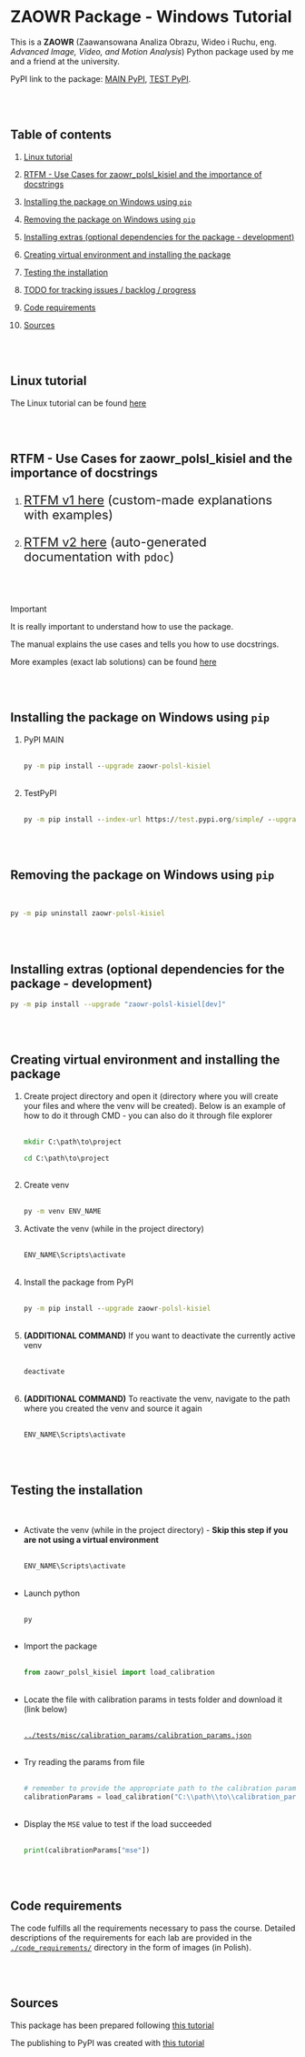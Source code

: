 # ZAOWR Package - Windows Tutorial

This is a **ZAOWR** (Zaawansowana Analiza Obrazu, Wideo i Ruchu, eng. _Advanced Image, Video, and Motion Analysis_) Python package used by me and a friend at the university.

PyPI link to the package: [MAIN PyPI](https://pypi.org/project/zaowr-polsl-kisiel/), [TEST PyPI](https://test.pypi.org/project/zaowr-polsl-kisiel/).

<br/>
<br/>

## Table of contents

1. [Linux tutorial](../README.md)

2. [RTFM - Use Cases for zaowr_polsl_kisiel and the importance of docstrings](#rtfm---use-cases-for-zaowr_polsl_kisiel-and-the-importance-of-docstrings)

3. [Installing the package on Windows using `pip`](#installing-the-package-on-windows-using-pip)

4. [Removing the package on Windows using `pip`](#removing-the-package-on-windows-using-pip)

5. [Installing extras (optional dependencies for the package - development)](#installing-extras-optional-dependencies-for-the-package---development)

6. [Creating virtual environment and installing the package](#creating-virtual-environment-and-installing-the-package)

7. [Testing the installation](#testing-the-installation)

8. [TODO for tracking issues / backlog / progress](./TODO.md)

9. [Code requirements](#code-requirements)

10. [Sources](#sources)

<br/>
<br/>

## Linux tutorial

The Linux tutorial can be found [here](../README.md)

<br/>
<br/>

## RTFM - Use Cases for zaowr_polsl_kisiel and the importance of docstrings

<ol>
<li>
<div style="font-size: 22px">

[RTFM v1 here](./USAGE.md) (custom-made explanations with examples)

</div>
</li>
<li>
<div style="font-size: 22px">

[RTFM v2 here](https://revalew.github.io/zaowr-py-package) (auto-generated documentation with `pdoc`)

</div>
</li>
</ol>
<br/>

<br/>

> [!IMPORTANT]
> It is really important to understand how to use the package.
>
> The manual explains the use cases and tells you how to use docstrings.
>
> More examples (exact lab solutions) can be found [here](../tests/lab_exercise_solutions/)

<br/>
<br/>

## Installing the package on Windows using `pip`

<ol>

<li> PyPI MAIN

<br/>
<br/>

```cmd
py -m pip install --upgrade zaowr-polsl-kisiel
```

</li>
<br/>
<li> TestPyPI

<br/>
<br/>
 
```cmd
py -m pip install --index-url https://test.pypi.org/simple/ --upgrade zaowr-polsl-kisiel
```

</li>

</ol>

<br/>
<br/>

## Removing the package on Windows using `pip`

<br/>

```cmd
py -m pip uninstall zaowr-polsl-kisiel
```

<br/>
<br/>

## Installing extras (optional dependencies for the package - development)

```bash
py -m pip install --upgrade "zaowr-polsl-kisiel[dev]"
```

<br/>
<br/>

## Creating virtual environment and installing the package

<ol>
<li> Create project directory and open it (directory where you will create your files and where the venv will be created). Below is an example of how to do it through CMD - you can also do it through file explorer

<br/>
<br/>

```cmd
mkdir C:\path\to\project
```

```cmd
cd C:\path\to\project
```

<br/>

</li>
<li> Create venv

<br/>
<br/>

```cmd
py -m venv ENV_NAME
```

</li>

<li> Activate the venv (while in the project directory)

<br/>
<br/>

```cmd
ENV_NAME\Scripts\activate
```

</li>

<br/>

<li> Install the package from PyPI

<br/>
<br/>

```cmd
py -m pip install --upgrade zaowr-polsl-kisiel
```

</li>

<br/>

<li> <b>(ADDITIONAL COMMAND)</b> If you want to deactivate the currently active venv

<br/>
<br/>

```cmd
deactivate
```

</li>

<br/>

<li> <b>(ADDITIONAL COMMAND)</b> To reactivate the venv, navigate to the path where you created the venv and source it again

<br/>
<br/>

```cmd
ENV_NAME\Scripts\activate
```

</li>

</ol>

<br/>
<br/>

## Testing the installation

<br/>

<ul>
<li> Activate the venv (while in the project directory) - <b>Skip this step if you are not using a virtual environment</b>

<br/>
<br/>

```cmd
ENV_NAME\Scripts\activate
```

</li>

<br/>

<li> Launch python

<br/>
<br/>

```cmd
py
```

</li>

<br/>

<li> Import the package

<br/>
<br/>

```python
from zaowr_polsl_kisiel import load_calibration
```

</li>
<br/>

<li> Locate the file with calibration params in tests folder and download it (link below)

<br/>
<br/>

[`../tests/misc/calibration_params/calibration_params.json`](../tests/misc/calibration_params/calibration_params.json)

</li>
<br/>

<li> Try reading the params from file

<br/>
<br/>

```python
# remember to provide the appropriate path to the calibration params
calibrationParams = load_calibration("C:\\path\\to\\calibration_params.json")
```

</li>
<br/>

<li> Display the <code>MSE</code> value to test if the load succeeded

<br/>
<br/>

```python
print(calibrationParams["mse"])
```

</li>
</ul>

<br/>
<br/>

## Code requirements

The code fulfills all the requirements necessary to pass the course. Detailed descriptions of the requirements for each lab are provided in the [`./code_requirements/`](./code_requirements/) directory in the form of images (in Polish).

<br/>
<br/>

## Sources

This package has been prepared following [this tutorial](https://packaging.python.org/en/latest/tutorials/packaging-projects/)

The publishing to PyPI was created with [this tutorial](https://packaging.python.org/en/latest/guides/publishing-package-distribution-releases-using-github-actions-ci-cd-workflows/)